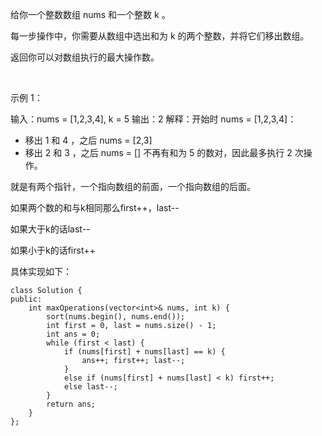 给你一个整数数组 nums 和一个整数 k 。

每一步操作中，你需要从数组中选出和为 k 的两个整数，并将它们移出数组。

返回你可以对数组执行的最大操作数。

 

示例 1：

输入：nums = [1,2,3,4], k = 5
输出：2
解释：开始时 nums = [1,2,3,4]：
- 移出 1 和 4 ，之后 nums = [2,3]
- 移出 2 和 3 ，之后 nums = []
不再有和为 5 的数对，因此最多执行 2 次操作。


就是有两个指针，一个指向数组的前面，一个指向数组的后面。 

如果两个数的和与k相同那么first++，last-- 

如果大于k的话last--

如果小于k的话first++

具体实现如下：

```
class Solution {
public:
    int maxOperations(vector<int>& nums, int k) {
        sort(nums.begin(), nums.end());
        int first = 0, last = nums.size() - 1;
        int ans = 0;
        while (first < last) {
            if (nums[first] + nums[last] == k) {
                ans++; first++; last--;
            }
            else if (nums[first] + nums[last] < k) first++;
            else last--;
        }
        return ans;
    }
};
```
